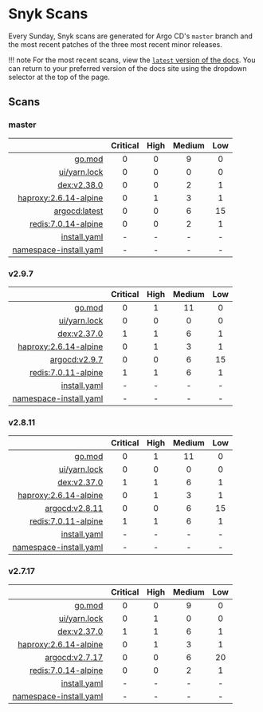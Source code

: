 # Snyk Scans

Every Sunday, Snyk scans are generated for Argo CD's `master` branch and the most recent patches of the three most
recent minor releases.

!!! note
    For the most recent scans, view the [`latest` version of the docs](https://argo-cd.readthedocs.io/en/latest/snyk/).
    You can return to your preferred version of the docs site using the dropdown selector at the top of the page.

## Scans

### master

|    | Critical | High | Medium | Low |
|---:|:--------:|:----:|:------:|:---:|
| [go.mod](master/argocd-test.html) | 0 | 0 | 9 | 0 |
| [ui/yarn.lock](master/argocd-test.html) | 0 | 0 | 0 | 0 |
| [dex:v2.38.0](master/ghcr.io_dexidp_dex_v2.38.0.html) | 0 | 0 | 2 | 1 |
| [haproxy:2.6.14-alpine](master/haproxy_2.6.14-alpine.html) | 0 | 1 | 3 | 1 |
| [argocd:latest](master/quay.io_argoproj_argocd_latest.html) | 0 | 0 | 6 | 15 |
| [redis:7.0.14-alpine](master/redis_7.0.14-alpine.html) | 0 | 0 | 2 | 1 |
| [install.yaml](master/argocd-iac-install.html) | - | - | - | - |
| [namespace-install.yaml](master/argocd-iac-namespace-install.html) | - | - | - | - |

### v2.9.7

|    | Critical | High | Medium | Low |
|---:|:--------:|:----:|:------:|:---:|
| [go.mod](v2.9.7/argocd-test.html) | 0 | 1 | 11 | 0 |
| [ui/yarn.lock](v2.9.7/argocd-test.html) | 0 | 0 | 0 | 0 |
| [dex:v2.37.0](v2.9.7/ghcr.io_dexidp_dex_v2.37.0.html) | 1 | 1 | 6 | 1 |
| [haproxy:2.6.14-alpine](v2.9.7/haproxy_2.6.14-alpine.html) | 0 | 1 | 3 | 1 |
| [argocd:v2.9.7](v2.9.7/quay.io_argoproj_argocd_v2.9.7.html) | 0 | 0 | 6 | 15 |
| [redis:7.0.11-alpine](v2.9.7/redis_7.0.11-alpine.html) | 1 | 1 | 6 | 1 |
| [install.yaml](v2.9.7/argocd-iac-install.html) | - | - | - | - |
| [namespace-install.yaml](v2.9.7/argocd-iac-namespace-install.html) | - | - | - | - |

### v2.8.11

|    | Critical | High | Medium | Low |
|---:|:--------:|:----:|:------:|:---:|
| [go.mod](v2.8.11/argocd-test.html) | 0 | 1 | 11 | 0 |
| [ui/yarn.lock](v2.8.11/argocd-test.html) | 0 | 0 | 0 | 0 |
| [dex:v2.37.0](v2.8.11/ghcr.io_dexidp_dex_v2.37.0.html) | 1 | 1 | 6 | 1 |
| [haproxy:2.6.14-alpine](v2.8.11/haproxy_2.6.14-alpine.html) | 0 | 1 | 3 | 1 |
| [argocd:v2.8.11](v2.8.11/quay.io_argoproj_argocd_v2.8.11.html) | 0 | 0 | 6 | 15 |
| [redis:7.0.11-alpine](v2.8.11/redis_7.0.11-alpine.html) | 1 | 1 | 6 | 1 |
| [install.yaml](v2.8.11/argocd-iac-install.html) | - | - | - | - |
| [namespace-install.yaml](v2.8.11/argocd-iac-namespace-install.html) | - | - | - | - |

### v2.7.17

|    | Critical | High | Medium | Low |
|---:|:--------:|:----:|:------:|:---:|
| [go.mod](v2.7.17/argocd-test.html) | 0 | 0 | 9 | 0 |
| [ui/yarn.lock](v2.7.17/argocd-test.html) | 0 | 1 | 0 | 0 |
| [dex:v2.37.0](v2.7.17/ghcr.io_dexidp_dex_v2.37.0.html) | 1 | 1 | 6 | 1 |
| [haproxy:2.6.14-alpine](v2.7.17/haproxy_2.6.14-alpine.html) | 0 | 1 | 3 | 1 |
| [argocd:v2.7.17](v2.7.17/quay.io_argoproj_argocd_v2.7.17.html) | 0 | 0 | 6 | 20 |
| [redis:7.0.14-alpine](v2.7.17/redis_7.0.14-alpine.html) | 0 | 0 | 2 | 1 |
| [install.yaml](v2.7.17/argocd-iac-install.html) | - | - | - | - |
| [namespace-install.yaml](v2.7.17/argocd-iac-namespace-install.html) | - | - | - | - |
